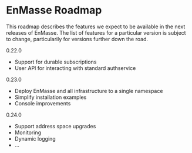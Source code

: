 # EnMasse Roadmap

This roadmap describes the features we expect to be available in the next releases of EnMasse. The list of features for a particular version is subject to change, particularily for versions further down the road.


0.22.0
* Support for durable subscriptions
* User API for interacting with standard authservice

0.23.0
* Deploy EnMasse and all infrastructure to a single namespace
* Simplify installation examples
* Console improvements

0.24.0
* Support address space upgrades
* Monitoring
* Dynamic logging
* ...
